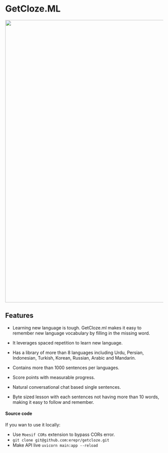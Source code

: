 # GetCloze.ML

<img src="https://i.imgur.com/7ao5jEq.png" width="900">

## Features

- Learning new language is tough. GetCloze.ml makes it easy to remember new language vocabulary by filling in the missing word.

- It leverages spaced repetition to learn new language.

- Has a library of more than 8 languages including Urdu, Persian, Indonesian, Turkish, Korean, Russian, Arabic and Mandarin.

- Contains more than 1000 sentences per languages.

- Score points with measurable progress.

- Natural conversational chat based single sentences.

- Byte sized lesson with each sentences not having more than 10 words, making it easy to follow and remember.

#### Source code

If you wan to use it locally:  

+ Use `Moesif CORs` extension to bypass CORs error.
+ `git clone git@github.com:erepr/getcloze.git`
+ Make API live `uvicorn main:app --reload` 

